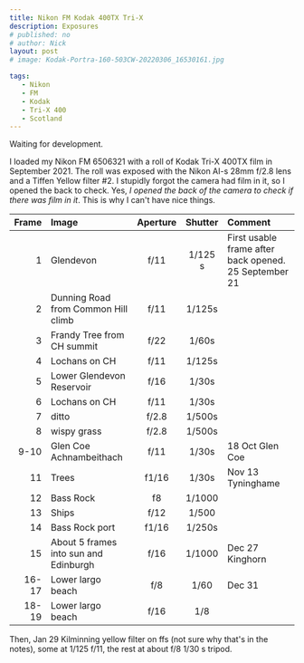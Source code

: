 ```yaml
---
title: Nikon FM Kodak 400TX Tri-X
description: Exposures
# published: no
# author: Nick
layout: post
# image: Kodak-Portra-160-503CW-20220306_16530161.jpg

tags:
   - Nikon
   - FM
   - Kodak
   - Tri-X 400
   - Scotland
---
```


Waiting for development.

I loaded my Nikon FM 6506321 with a roll of Kodak Tri-X 400TX film in September 2021. The roll was exposed with the Nikon AI-s 28mm f/2.8 lens and a Tiffen Yellow filter #2. I stupidly forgot the camera had film in it, so I opened the back to check. Yes, *I opened the back of the camera to check if there was film in it*. This is why I can't have nice things.

Frame|Image|Aperture|Shutter|Comment
----:|:----|:----:|:----:|:-----
1|Glendevon|f/11|1/125 s|First usable frame after back opened. 25 September 21
2|Dunning Road from Common Hill climb|f/11|1/125s 
3|Frandy Tree from CH summit|f/22|1/60s 
4|Lochans on CH|f/11|1/125s 
5|Lower Glendevon Reservoir|f/16|1/30s 
6|Lochans on CH|f/11|1/30s 
7|ditto|f/2.8|1/500s 
8|wispy grass|f/2.8|1/500s 
9-10|Glen Coe Achnambeithach|f/11|1/30s|18 Oct Glen Coe 
11|Trees|f1/16|1/30s|Nov 13 Tyninghame
12|Bass Rock|f8|1/1000
13|Ships|f/12|1/500
14|Bass Rock port|f1/16|1/250s
15|About 5 frames into sun and Edinburgh|f/16|1/1000|Dec 27 Kinghorn
16-17|Lower largo beach|f/8|1/60|Dec 31 
18-19|Lower largo beach|f/16|1/8|

Then, Jan 29 Kilminning yellow filter on ffs (not sure why that's in the notes), some at 1/125 f/11, the rest at about f/8 1/30 s tripod.

<!-- ## Notes

Image|Camera|Lens|ISO|Format|Aperture|Shutter|Comment
:----|:-----|:---|:---|:----|:------:|:----:|:------
Header|Fuji X-T2|XF100-400mmF4.5-5.6 R LM OIS WR|ISO 1600|Digital|f/8|1/500s|Adjusted in Capture One. -->
